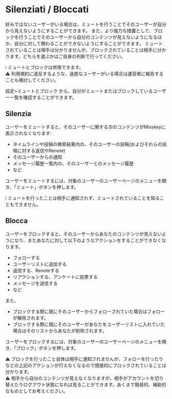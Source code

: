 # Silenziati / Bloccati
好みではないユーザーがいる場合は、ミュートを行うことでそのユーザーが自分から見えないようにすることができます。 また、より強力な措置として、ブロックを行うことでそのユーザーから自分のコンテンツが見えないようになるほか、自分に対して関わることができないようにすることができます。 ミュートされていることは相手は分かりませんが、ブロックされていることは相手に分かります。どちらを選ぶかはご自身の判断で行ってください。

<div class="info">ℹ️ ミュートとブロックは併用できます。</div>

<div class="warn">⚠️ 利用規約に違反するような、迷惑なユーザーがいる場合は運営者に報告することも検討してください。</div>

設定>ミュートとブロック から、自分がミュートまたはブロックしているユーザー一覧を確認することができます。

## Silenzia
ユーザーをミュートすると、そのユーザーに関する次のコンテンツがMisskeyに表示されなくなります:

- タイムラインや投稿の検索結果内の、そのユーザーの投稿(およびそれらの投稿に対する返信やRenote)
- そのユーザーからの通知
- メッセージ履歴一覧内の、そのユーザーとのメッセージ履歴
- など

ユーザーをミュートするには、対象のユーザーのユーザーページのメニューを開き、「ミュート」ボタンを押します。

<div class="info">ℹ️ ミュートを行ったことは相手に通知されず、ミュートされていることを知ることもできません。</div>

## Blocca
ユーザーをブロックすると、そのユーザーからあなたのコンテンツが見えないようになり、またあなたに対して以下のようなアクションをすることができなくなります。

- フォローする
- ユーザーリストに追加する
- 返信する、Renoteする
- リアクションする、アンケートに投票する
- メッセージを送信する
- など

また、

- ブロックする際に既にそのユーザーからフォローされていた場合はフォローが解除されます。
- ブロックする際に既にそのユーザーがあなたをユーザーリストに入れていた場合はそのリストからあなたが削除されます。

ユーザーをブロックするには、対象のユーザーのユーザーページのメニューを開き、「ブロック」ボタンを押します。

<div class="warn">⚠️ ブロックを行ったこと自体は相手に通知されませんが、フォローを行ったりなどの上記のアクションが行えなくなるので間接的にブロックされていることは分かります。</div>

<div class="warn">⚠️ 相手から自分のコンテンツが見えなくなりますが、相手がアカウントを切り替えたりログアウト状態になれば見ることができます。あくまで簡易的、補助的なものとしてお考えください。</div>
